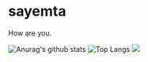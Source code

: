 # sayemta
How are you.

![Anurag's github stats](https://github-readme-stats.vercel.app/api?username=saymeta&show_icons=true&theme=solarized-light)
![Top Langs](https://github-readme-stats.vercel.app/api/top-langs/?username=saymeta&layout=compact&theme=tokyonight)
<a href="https://hits.seeyoufarm.com"><img src="https://hits.seeyoufarm.com/api/count/incr/badge.svg?url=https%3A%2F%2Fgithub.com%2Fsaymeta&count_bg=%2379C83D&title_bg=%23555555&icon=&icon_color=%23E7E7E7&title=hits&edge_flat=false"/></a>
